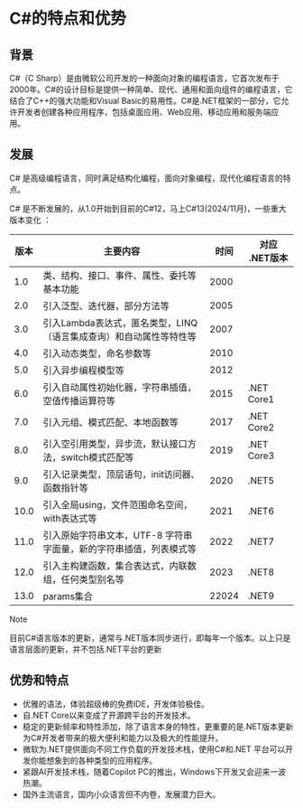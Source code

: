 # C#的特点和优势

## 背景

C#（C Sharp）是由微软公司开发的一种面向对象的编程语言，它首次发布于2000年。C#的设计目标是提供一种简单、现代、通用和面向组件的编程语言，它结合了C++的强大功能和Visual Basic的易用性。C#是.NET框架的一部分，它允许开发者创建各种应用程序，包括桌面应用、Web应用、移动应用和服务端应用。

## 发展

C# 是高级编程语言，同时满足结构化编程，面向对象编程，现代化编程语言的特点。

C# 是不断发展的，从1.0开始到目前的C#12，马上C#13(2024/11月)，一些重大版本变化 ：

|版本  |主要内容 |时间  |对应 .NET版本|
|---------|---------|---------|------|
| 1.0| 类、结构、接口、事件、属性、委托等基本功能|2000||
| 2.0| 引入泛型、迭代器，部分方法等|2005||
| 3.0| 引入Lambda表达式，匿名类型，LINQ（语言集成查询）和自动属性等特性等|2007||
| 4.0| 引入动态类型，命名参数等|2010||
| 5.0| 引入异步编程模型等|2012||
| 6.0| 引入自动属性初始化器，字符串插值，空值传播运算符等|2015|.NET Core1|
| 7.0| 引入元组、模式匹配、本地函数等|2017|.NET Core2|
| 8.0| 引入空引用类型，异步流，默认接口方法，switch模式匹配等|2019|.NET Core3|
| 9.0| 引入记录类型，顶层语句，init访问器、函数指针等|2020|.NET5|
| 10.0| 引入全局using，文件范围命名空间，with表达式等|2021|.NET6|
| 11.0| 引入原始字符串文本，UTF-8 字符串字面量，新的字符串插值，列表模式等|2022|.NET7|
| 12.0| 引入主构建函数，集合表达式，内联数组，任何类型别名等|2023|.NET8|
| 13.0| params集合|22024|.NET9|

> [!NOTE]
> 目前C#语言版本的更新，通常与.NET版本同步进行，即每年一个版本。以上只是语言层面的更新，并不包括.NET平台的更新

## 优势和特点

- 优雅的语法，体验超级棒的免费IDE，开发体验极佳。
- 自.NET Core以来变成了开源跨平台的开发技术。
- 稳定的更新频率和特性添加，除了语言本身的特性，更重要的是.NET版本更新为C#开发者带来的极大便利和能力以及极大的性能提升。
- 微软为.NET提供面向不同工作负载的开发技术栈，使用C#和.NET 平台可以开发你能想象到的各种类型的应用程序。
- 紧跟AI开发技术栈，随着Copilot PC的推出，Windows下开发又会迎来一波热潮。
- 国外主流语言，国内小众语言但不内卷，发展潜力巨大。
